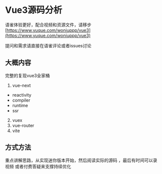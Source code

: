 # Vue3源码分析
语雀体验更好，配合视频和资源文件，请移步 [https://www.yuque.com/woniuppp/vue3](https://www.yuque.com/woniuppp/vue3)



提问和需求请直接在语雀评论或者issues讨论

## 大概内容
完整的复现vue3全家桶

1. vue-next
  * reactivity
  * compiler
  * runtime
  * ssr
2. vuex
3. vue-router
4. vite

## 方式方法
重点讲解思路，从实现迷你版本开始，然后阅读实际的源码 ，最后有时间可以录视频 或者付费答疑来支撑持续优化